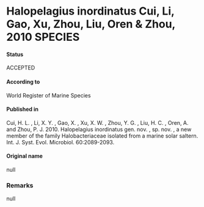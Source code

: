Halopelagius inordinatus Cui, Li, Gao, Xu, Zhou, Liu, Oren & Zhou, 2010 SPECIES
=======

#### Status
ACCEPTED

#### According to
World Register of Marine Species

#### Published in
Cui, H. L. , Li, X. Y. , Gao, X. , Xu, X. W. , Zhou, Y. G. , Liu, H. C. , Oren, A. and Zhou, P. J. 2010. Halopelagius inordinatus gen. nov. , sp. nov. , a new member of the family Halobacteriaceae isolated from a marine solar saltern. Int. J. Syst. Evol. Microbiol. 60:2089-2093.

#### Original name
null

### Remarks
null